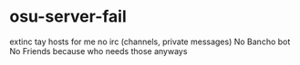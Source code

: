 # osu-server-fail
extinc tay hosts for me
no irc (channels, private messages)
No Bancho bot
No Friends because who needs those anyways

